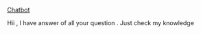 [Chatbot](https://chatbot-15azgna4d-deepali-1508.vercel.app/)

Hii , I have answer of all your question .
Just check my knowledge
